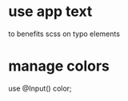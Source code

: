 # use app text

<app-text class ="text"></app-text> to benefits scss on typo elements

# manage colors

use @Input() color;
